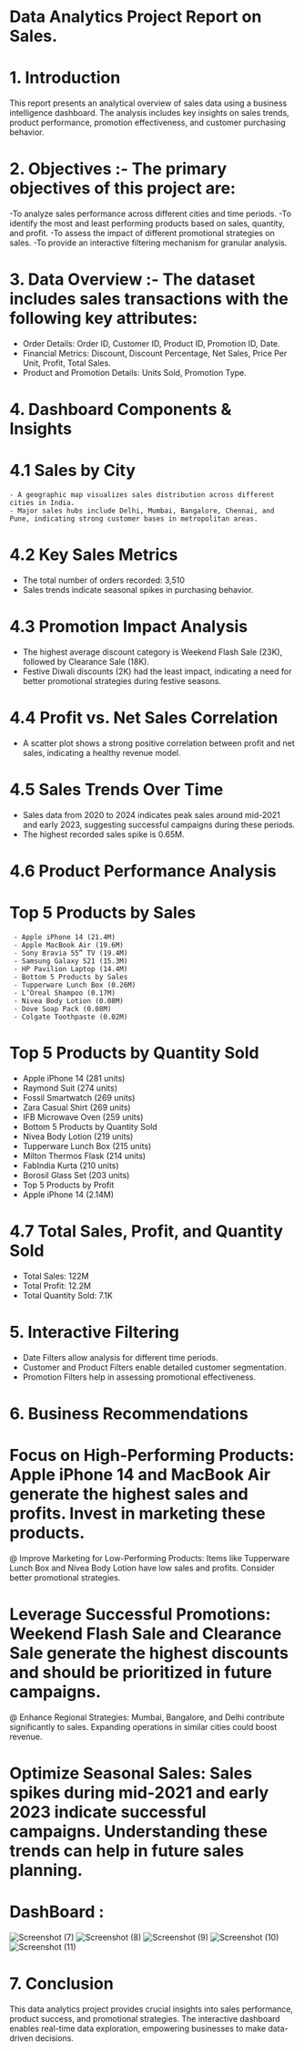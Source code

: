 #                                                 Data Analytics Project Report on Sales.
# 1. Introduction
This report presents an analytical overview of sales data using a business intelligence dashboard. The analysis includes key insights on sales trends, product performance, promotion effectiveness, and customer purchasing behavior.

# 2. Objectives :- The primary objectives of this project are:
-To analyze sales performance across different cities and time periods.
-To identify the most and least performing products based on sales, quantity, and profit.
-To assess the impact of different promotional strategies on sales.
-To provide an interactive filtering mechanism for granular analysis.

# 3. Data Overview :- The dataset includes sales transactions with the following key attributes:

- Order Details: Order ID, Customer ID, Product ID, Promotion ID, Date.
- Financial Metrics: Discount, Discount Percentage, Net Sales, Price Per Unit, Profit, Total Sales.
- Product and Promotion Details: Units Sold, Promotion Type.

# 4. Dashboard Components & Insights
  # 4.1 Sales by City
    - A geographic map visualizes sales distribution across different cities in India.
    - Major sales hubs include Delhi, Mumbai, Bangalore, Chennai, and Pune, indicating strong customer bases in metropolitan areas.

# 4.2 Key Sales Metrics
   - The total number of orders recorded: 3,510
   - Sales trends indicate seasonal spikes in purchasing behavior.

# 4.3 Promotion Impact Analysis
   - The highest average discount category is Weekend Flash Sale (23K), followed by Clearance Sale (18K).
   - Festive Diwali discounts (2K) had the least impact, indicating a need for better promotional strategies during festive seasons.

# 4.4 Profit vs. Net Sales Correlation
  - A scatter plot shows a strong positive correlation between profit and net sales, indicating a healthy revenue model.

# 4.5 Sales Trends Over Time
   - Sales data from 2020 to 2024 indicates peak sales around mid-2021 and early 2023, suggesting successful campaigns during these periods.
   - The highest recorded sales spike is 0.65M.

# 4.6 Product Performance Analysis
  # Top 5 Products by Sales
     - Apple iPhone 14 (21.4M)
     - Apple MacBook Air (19.6M)
     - Sony Bravia 55” TV (19.4M)
     - Samsung Galaxy S21 (15.3M)
     - HP Pavilion Laptop (14.4M)
     - Bottom 5 Products by Sales
     - Tupperware Lunch Box (0.26M)
     - L’Oreal Shampoo (0.17M)
     - Nivea Body Lotion (0.08M)
     - Dove Soap Pack (0.08M)
     - Colgate Toothpaste (0.02M)
     
# Top 5 Products by Quantity Sold
  - Apple iPhone 14 (281 units)
  - Raymond Suit (274 units)
  - Fossil Smartwatch (269 units)
  - Zara Casual Shirt (269 units)
  - IFB Microwave Oven (259 units)
  - Bottom 5 Products by Quantity Sold
  - Nivea Body Lotion (219 units)
  - Tupperware Lunch Box (215 units)
  - Milton Thermos Flask (214 units)
  - FabIndia Kurta (210 units)
  - Borosil Glass Set (203 units)
  - Top 5 Products by Profit
  - Apple iPhone 14 (2.14M)


# 4.7 Total Sales, Profit, and Quantity Sold
  - Total Sales: 122M
  - Total Profit: 12.2M
  - Total Quantity Sold: 7.1K

# 5. Interactive Filtering
 - Date Filters allow analysis for different time periods.
 - Customer and Product Filters enable detailed customer segmentation.
 - Promotion Filters help in assessing promotional effectiveness.

# 6. Business Recommendations

 # Focus on High-Performing Products: Apple iPhone 14 and MacBook Air generate the highest sales and profits. Invest in marketing these products.
   @ Improve Marketing for Low-Performing Products: Items like Tupperware Lunch Box and Nivea Body Lotion have low sales and profits. Consider better promotional 
      strategies.
# Leverage Successful Promotions: Weekend Flash Sale and Clearance Sale generate the highest discounts and should be prioritized in future campaigns.
   @ Enhance Regional Strategies: Mumbai, Bangalore, and Delhi contribute significantly to sales. Expanding operations in similar cities could boost revenue.
# Optimize Seasonal Sales: Sales spikes during mid-2021 and early 2023 indicate successful campaigns. Understanding these trends can help in future sales planning.

# DashBoard :
![Screenshot (7)](https://github.com/user-attachments/assets/eff462cd-60f9-4c48-825a-2b240711546d)
![Screenshot (8)](https://github.com/user-attachments/assets/b921c532-6883-43eb-a8c7-fc9222cb5281)
![Screenshot (9)](https://github.com/user-attachments/assets/8a8cbf28-041e-4f99-9d81-6f139754b992)
![Screenshot (10)](https://github.com/user-attachments/assets/fced18bf-d8b4-4d31-9236-109129d852ad)
![Screenshot (11)](https://github.com/user-attachments/assets/5debb1f6-0d4c-47de-9691-c1e0653c24eb)

# 7. Conclusion
This data analytics project provides crucial insights into sales performance, product success, and promotional strategies. The interactive dashboard enables real-time data exploration, empowering businesses to make data-driven decisions.
